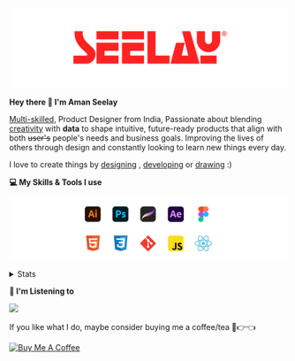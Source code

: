 [![banner](./images/seelay.svg)](https://www.seelay.in)

**Hey there 👋 I'm Aman Seelay**

[Multi-skilled](https://www.seelay.in/#skills), Product Designer from India, Passionate about blending [creativity](https://illustrations.seelay.in) with <b>data</b> to shape intuitive, future-ready products that align with both <s>user's</s> people's needs and business goals. Improving the lives of others through design and constantly looking to learn new things every day.

I love to create things by [designing](https://www.seelay.in/#work) , [developing](https://www.seelay.in/#projects) or [drawing](https://art.seelay.in) :)

**💻 My Skills & Tools I use**

[![banner](./images/skills&tools.svg)](https://www.seelay.in/about)

<details>
  <summary>Stats</summary>

---

<!--START_SECTION:waka-->
![Profile Views](http://img.shields.io/badge/Profile%20Views-2-blue)

**🐱 My GitHub Data** 

> 📦 820.2 kB Used in GitHub's Storage 
 > 
> 🏆 866 Contributions in the Year 2024
 > 
> 💼 Opted to Hire
 > 
> 📜 2 Public Repositories 
 > 
> 🔑 44 Private Repositories 
 > 
**I'm a Night 🦉** 

```text
🌞 Morning                342 commits         ███░░░░░░░░░░░░░░░░░░░░░░   12.72 % 
🌆 Daytime                463 commits         ████░░░░░░░░░░░░░░░░░░░░░   17.22 % 
🌃 Evening                851 commits         ████████░░░░░░░░░░░░░░░░░   31.65 % 
🌙 Night                  1033 commits        ██████████░░░░░░░░░░░░░░░   38.42 % 
```
📅 **I'm Most Productive on Thursday** 

```text
Monday                   342 commits         ███░░░░░░░░░░░░░░░░░░░░░░   12.72 % 
Tuesday                  432 commits         ████░░░░░░░░░░░░░░░░░░░░░   16.07 % 
Wednesday                306 commits         ███░░░░░░░░░░░░░░░░░░░░░░   11.38 % 
Thursday                 488 commits         █████░░░░░░░░░░░░░░░░░░░░   18.15 % 
Friday                   325 commits         ███░░░░░░░░░░░░░░░░░░░░░░   12.09 % 
Saturday                 337 commits         ███░░░░░░░░░░░░░░░░░░░░░░   12.53 % 
Sunday                   459 commits         ████░░░░░░░░░░░░░░░░░░░░░   17.07 % 
```


📊 **This Week I Spent My Time On** 

```text
🕑︎ Time Zone: Asia/Kolkata

💬 Programming Languages: 
Other                    5 hrs 19 mins       █████████████████████░░░░   83.61 % 
JSON                     26 mins             ██░░░░░░░░░░░░░░░░░░░░░░░   07.03 % 
Bash                     16 mins             █░░░░░░░░░░░░░░░░░░░░░░░░   04.31 % 
TypeScript               11 mins             █░░░░░░░░░░░░░░░░░░░░░░░░   02.89 % 
Git Config               3 mins              ░░░░░░░░░░░░░░░░░░░░░░░░░   00.91 % 

🔥 Editors: 
Chrome                   5 hrs               ████████████████████░░░░░   78.53 % 
VS Code                  51 mins             ███░░░░░░░░░░░░░░░░░░░░░░   13.42 % 
Edge                     30 mins             ██░░░░░░░░░░░░░░░░░░░░░░░   08.05 % 

💻 Operating System: 
Windows                  6 hrs 22 mins       █████████████████████████   100.00 % 
```

**I Mostly Code in JavaScript** 

```text
JavaScript               28 repos            ███████████████░░░░░░░░░░   59.57 % 
TypeScript               12 repos            ██████░░░░░░░░░░░░░░░░░░░   25.53 % 
HTML                     4 repos             ██░░░░░░░░░░░░░░░░░░░░░░░   08.51 % 
Java                     3 repos             ██░░░░░░░░░░░░░░░░░░░░░░░   06.38 % 
```




 Last Updated on 18/12/2024 06:48:20 UTC
<!--END_SECTION:waka-->

---

 </details>

**🎵 I'm Listening to**

<object data="https://now-play.vercel.app/api/generate?uid=7a17a86e-d6b7-43b5-8d9c-1d6dae42a779" >

  <img src="https://now-play.vercel.app/api/generate?uid=7a17a86e-d6b7-43b5-8d9c-1d6dae42a779" />

</object>

If you like what I do, maybe consider buying me a coffee/tea 🥺👉👈

<a href="https://www.buymeacoffee.com/seelay" target="_blank"><img src="https://cdn.buymeacoffee.com/buttons/v2/default-red.png" alt="Buy Me A Coffee" width="150" ></a>
